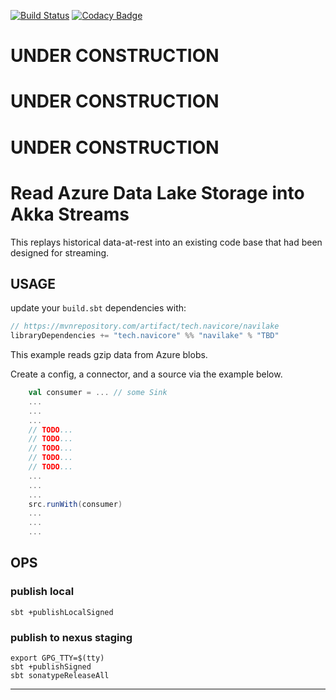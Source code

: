 [![Build Status](https://travis-ci.org/navicore/navilake.svg?branch=master)](https://travis-ci.org/navicore/navilake)
[![Codacy Badge](https://api.codacy.com/project/badge/Grade/1901174b92304a8d98ce2d8b64f4d9dc)](https://www.codacy.com/app/navicore/navilake?utm_source=github.com&amp;utm_medium=referral&amp;utm_content=navicore/navilake&amp;utm_campaign=Badge_Grade)

# UNDER CONSTRUCTION

# UNDER CONSTRUCTION

# UNDER CONSTRUCTION

# Read Azure Data Lake Storage into Akka Streams

This replays historical data-at-rest into an
existing code base that had been designed for streaming.

## USAGE

update your `build.sbt` dependencies with:

```scala
// https://mvnrepository.com/artifact/tech.navicore/navilake
libraryDependencies += "tech.navicore" %% "navilake" % "TBD"
```

This example reads gzip data from Azure blobs.

Create a config, a connector, and a source via the example below.

```scala
    val consumer = ... // some Sink
    ...
    ...
    ...
    // TODO...
    // TODO...
    // TODO...
    // TODO...
    // TODO...
    ...
    ...
    ...
    src.runWith(consumer)
    ...
    ...
    ...
```

## OPS

### publish local

```console
sbt +publishLocalSigned
```

### publish to nexus staging

```console
export GPG_TTY=$(tty)
sbt +publishSigned
sbt sonatypeReleaseAll
```

---
